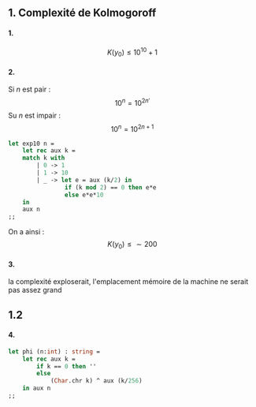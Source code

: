 ## 1. Complexité de Kolmogoroff
#### 1.
$$K(y_{0}) \leq 10^{10}+1$$
#### 2.
Si $n$ est pair : 
$$10^{n} = 10^{2n'}$$
Su $n$ est impair : 
$$10^{n} = 10^{2n+1}$$

```Ocaml
let exp10 n =
	let rec aux k =
	match k with
		| 0 -> 1
		| 1 -> 10
		| _ -> let e = aux (k/2) in
				if (k mod 2) == 0 then e*e
				else e*e*10
	in
	aux n
;;

```

On a ainsi : 
$$K(y_{0}) \leq \sim200$$

#### 3.
la complexité exploserait, l'emplacement mémoire de la machine ne serait pas assez grand

## 1.2
#### 4.
```Ocaml
let phi (n:int) : string = 
	let rec aux k = 
		if k == 0 then ''
		else
			(Char.chr k) ^ aux (k/256)
	in aux n
;;
```
